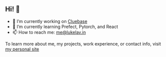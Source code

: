 ## Hi! 👋

- 🔭 I’m currently working on [Cluebase](lukelav.in/dev_blog/cluebase0.html)
- 🌱 I’m currently learning Prefect, Pytorch, and React
- 📫 How to reach me: me@lukelav.in

To learn more about me, my projects, work experience, or contact info, visit [my personal site](lukelav.in)

<!--
**lukelavin/lukelavin** is a ✨ _special_ ✨ repository because its `README.md` (this file) appears on your GitHub profile.

Here are some ideas to get you started:

- 🔭 I’m currently working on ...
- 🌱 I’m currently learning ...
- 👯 I’m looking to collaborate on ...
- 🤔 I’m looking for help with ...
- 💬 Ask me about ...
- 📫 How to reach me: ...
- 😄 Pronouns: ...
- ⚡ Fun fact: ...
-->
